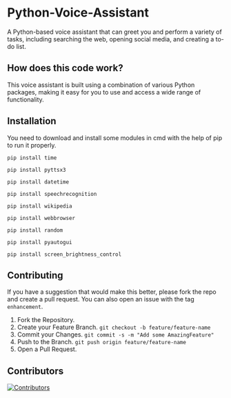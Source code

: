 # Python-Voice-Assistant

A Python-based voice assistant that can greet you and perform a variety of tasks, including searching the web, opening social media, and creating a to-do list.

## How does this code work?

This voice assistant is built using a combination of various Python packages, making it easy for you to use and access a wide range of functionality.

## Installation

You need to download and install some modules in cmd with the help of pip to run it properly.

`pip install time`

`pip install pyttsx3`

`pip install datetime`

`pip install speechrecognition`

`pip install wikipedia`

`pip install webbrowser`

`pip install random`

`pip install pyautogui`

`pip install screen_brightness_control`

## Contributing

If you have a suggestion that would make this better, please fork the repo and create a pull request. You can also open an issue with the tag `enhancement`.

1. Fork the Repository.
2. Create your Feature Branch. `git checkout -b feature/feature-name`
3. Commit your Changes. `git commit -s -m "Add some AmazingFeature"`
4. Push to the Branch. `git push origin feature/feature-name`
5. Open a Pull Request.

## Contributors
[![Contributors](https://contrib.rocks/image?repo=subhadip-saha-05/python-Voice-Assistant)](https://github.com/subhadip-saha-05/python-Voice-Assistant/graphs/contributors)
